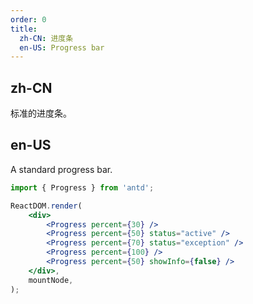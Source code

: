 ```yaml
---
order: 0
title:
  zh-CN: 进度条
  en-US: Progress bar
---
```


## zh-CN

标准的进度条。

## en-US

A standard progress bar.

```jsx
import { Progress } from 'antd';

ReactDOM.render(
	<div>
		<Progress percent={30} />
		<Progress percent={50} status="active" />
		<Progress percent={70} status="exception" />
		<Progress percent={100} />
		<Progress percent={50} showInfo={false} />
	</div>,
	mountNode,
);
```

